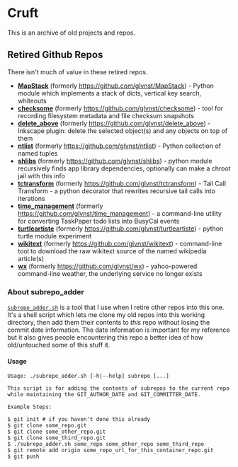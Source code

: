 # Cruft

This is an archive of old projects and repos.

## Retired Github Repos

There isn't much of value in these retired repos.

* [**MapStack**](MapStack) (formerly <https://github.com/glvnst/MapStack>) - Python module which implements a stack of dicts, vertical key search, whiteouts
* [**checksome**](checksome) (formerly <https://github.com/glvnst/checksome>) - tool for recording filesystem metadata and file checksum snapshots
* [**delete_above**](delete_above) (formerly <https://github.com/glvnst/delete_above>) - Inkscape plugin: delete the selected object(s) and any objects on top of them
* [**ntlist**](ntlist) (formerly <https://github.com/glvnst/ntlist>) - Python collection of named tuples
* [**shlibs**](shlibs) (formerly <https://github.com/glvnst/shlibs>) - python module recursively finds app library dependencies, optionally can make a chroot jail with this info
* [**tctransform**](tctransform) (formerly <https://github.com/glvnst/tctransform>) - Tail Call Transform - a python decorator that rewrites recursive tail calls into iterations
* [**time_management**](time_management) (formerly <https://github.com/glvnst/time_management>) - a command-line utility for converting TaskPaper todo lists into BusyCal events
* [**turtleartiste**](turtleartiste) (formerly <https://github.com/glvnst/turtleartiste>) - python turtle module experiment
* [**wikitext**](wikitext) (formerly <https://github.com/glvnst/wikitext>) - command-line tool to download the raw wikitext source of the named wikipedia article(s)
* [**wx**](wx) (formerly <https://github.com/glvnst/wx>) - yahoo-powered command-line weather, the underlying service no longer exists

### About subrepo_adder

[`subrepo_adder.sh`](subrepo_adder.sh) is a tool that I use when I retire other repos into this one. It's a shell script which lets me clone my old repos into this working directory, then add them their contents to *this* repo without losing the commit date information. The date information is important for my reference but it also gives people encountering this repo a better idea of how old/untouched some of this stuff it.

#### Usage

```
Usage: ./subrepo_adder.sh [-h|--help] subrepo [...]

This script is for adding the contents of subrepos to the current repo
while maintaining the GIT_AUTHOR_DATE and GIT_COMMITTER_DATE.

Example Steps:

$ git init # if you haven't done this already
$ git clone some_repo.git
$ git clone some_other_repo.git
$ git clone some_third_repo.git
$ ./subrepo_adder.sh some_repo some_other_repo some_third_repo
$ git remote add origin some_repo_url_for_this_container_repo.git
$ git push
```